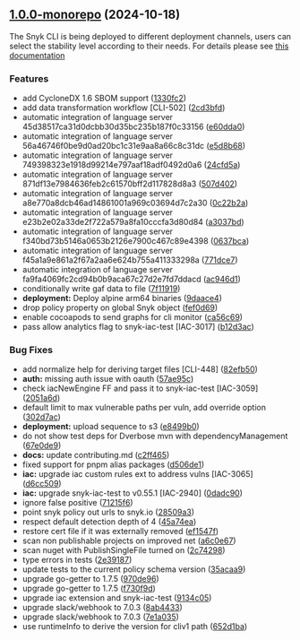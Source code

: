 ## [1.0.0-monorepo](https://github.com/snyk/snyk/compare/v1.1293.0...v1.0.0-monorepo) (2024-10-18)

The Snyk CLI is being deployed to different deployment channels, users can select the stability level according to their needs. For details please see [this documentation](https://docs.snyk.io/snyk-cli/releases-and-channels-for-the-snyk-cli)

### Features

* add CycloneDX 1.6 SBOM support ([1330fc2](https://github.com/snyk/snyk/commit/1330fc2442e48865ea2e1b27a94cf665ff4b0416))
* add data transformation workflow [CLI-502] ([2cd3bfd](https://github.com/snyk/snyk/commit/2cd3bfd298b423ea632906cdd9b24ee5eac1c6d3))
* automatic integration of language server 45d38517ca31d0dcbb30d35bc235b187f0c33156 ([e60dda0](https://github.com/snyk/snyk/commit/e60dda0c8c8d48a59a1260b221d5ac8bbc616093))
* automatic integration of language server 56a46746f0be9d0ad20bc1c31e9aa8a66c8c31dc ([e5d8b68](https://github.com/snyk/snyk/commit/e5d8b68901b5934d7331a97ac56216532e1ece22))
* automatic integration of language server 749398323e1918d99214e797aaf18adf0492d0a6 ([24cfd5a](https://github.com/snyk/snyk/commit/24cfd5ad30186089114307328d04bbfc8d11dc6f))
* automatic integration of language server 871df13e7984636feb2c61570bff2d117828d8a3 ([507d402](https://github.com/snyk/snyk/commit/507d4023a3aaf78ee5340246946c43b9501b257e))
* automatic integration of language server a8e770a8dcb46ad14861001a969c03694d7c2a30 ([0c22b2a](https://github.com/snyk/snyk/commit/0c22b2aa5329d3e5ca00ff23b7ec7472432b89ca))
* automatic integration of language server e23b2e02a33de2f722a579a8fa10cccfa3d80d84 ([a3037bd](https://github.com/snyk/snyk/commit/a3037bd81389dbd7054b84ece9919ff87b9a44e9))
* automatic integration of language server f340bd73b5146a0653b2126e7900c467c89e4398 ([0637bca](https://github.com/snyk/snyk/commit/0637bca3a1440e73b2ed874217db605732b6dee6))
* automatic integration of language server f45a1a9e861a2f67a2aa6e624b755a411333298a ([771dce7](https://github.com/snyk/snyk/commit/771dce7ac5fc2daead08dba9187186bb81e4f687))
* automatic integration of language server fa9fa4069fc2cd94b0b9aca67c27d2e7fd7ddacd ([ac946d1](https://github.com/snyk/snyk/commit/ac946d1f521d1006bbec279377b190781675dbbb))
* conditionally write gaf data to file ([7f11919](https://github.com/snyk/snyk/commit/7f11919360cd01e97ede0467dd0f064134807157))
* **deployment:** Deploy alpine arm64 binaries ([9daace4](https://github.com/snyk/snyk/commit/9daace4aa1bdb5d5939d91a118709a5f78b64bb8))
* drop policy property on global Snyk object ([fef0d69](https://github.com/snyk/snyk/commit/fef0d69e7e67923b1b3d704ef79f8df696ef310e))
* enable cocoapods to send graphs for cli monitor ([ca56c69](https://github.com/snyk/snyk/commit/ca56c695e65f11b44b0c50f93b892a0e03aea97a))
* pass allow analytics flag to snyk-iac-test [IAC-3017] ([b12d3ac](https://github.com/snyk/snyk/commit/b12d3acf99a318c3841977ba4a3277b32a8baa22))


### Bug Fixes

* add normalize help for deriving target files [CLI-448] ([82efb50](https://github.com/snyk/snyk/commit/82efb50280569b5a3f290fda347d18d6a67170ca))
* **auth:** missing auth issue with oauth ([57ae95c](https://github.com/snyk/snyk/commit/57ae95cf5e3fc3d4c744a782feae2def17e70493))
* check iacNewEngine FF and pass it to snyk-iac-test [IAC-3059] ([2051a6d](https://github.com/snyk/snyk/commit/2051a6d38071a304dbef97784cfeac20c7f56d09))
* default limit to max vulnerable paths per vuln, add override option ([302d7ac](https://github.com/snyk/snyk/commit/302d7ac5a396d85cc4c424421ef5b7cfa5f32297))
* **deployment:** upload sequence to s3 ([e8499b0](https://github.com/snyk/snyk/commit/e8499b041c4ca38b8bed86c704989df2c6408c32))
* do not show test deps for Dverbose mvn with dependencyManagement ([67e0de9](https://github.com/snyk/snyk/commit/67e0de94c13622c390aff4a5b34bba4791272577))
* **docs:** update contributing.md ([c2ff465](https://github.com/snyk/snyk/commit/c2ff465c34da80a2630099ca0c3653092d3ec3f9))
* fixed support for pnpm alias packages ([d506de1](https://github.com/snyk/snyk/commit/d506de1203483cf627680a7ad7aa30b1479ed76c))
* **iac:** upgrade iac custom rules ext to address vulns [IAC-3065] ([d6cc509](https://github.com/snyk/snyk/commit/d6cc509d919165efa7392b0f0ef532d8840f1207))
* **iac:** upgrade snyk-iac-test to v0.55.1 [IAC-2940] ([0dadc90](https://github.com/snyk/snyk/commit/0dadc901087b97040243bb8a65b4844df9096a3d))
* ignore false positive ([71215f6](https://github.com/snyk/snyk/commit/71215f68d35e07b17f93fbe22a93eea36ec2b925))
* point snyk policy out urls to snyk.io ([28509a3](https://github.com/snyk/snyk/commit/28509a303e5d2b783799291e8db4afd159cd7533))
* respect default detection depth of 4 ([45a74ea](https://github.com/snyk/snyk/commit/45a74eaf68404a2c046fe11d73682a8b5750368f))
* restore cert file if it was externally removed ([ef1547f](https://github.com/snyk/snyk/commit/ef1547fde9fa0e53897bbb8c51fa1cf3b02d78b8))
* scan non publishable projects on improved net ([a6c0e67](https://github.com/snyk/snyk/commit/a6c0e671937a662c0f3b4bfa4eae4c232511f7e8))
* scan nuget with PublishSingleFile turned on ([2c74298](https://github.com/snyk/snyk/commit/2c74298094b627ec2d5df6b57f5aa49f67d4c132))
* type errors in tests ([2e39187](https://github.com/snyk/snyk/commit/2e39187881daebaf0458fde772141ce9848c6762))
* update tests to the current policy schema version ([35acaa9](https://github.com/snyk/snyk/commit/35acaa97fce3bd2627f8246d02ae3b79984fd2bd))
* upgrade go-getter to 1.7.5 ([970de96](https://github.com/snyk/snyk/commit/970de96595a931f4362c9c95fe2ce901c4c63b55))
* upgrade go-getter to 1.7.5 ([f730f9d](https://github.com/snyk/snyk/commit/f730f9d8893f13bf896e39d908d6b6d3662b3a42))
* upgrade iac extension and snyk-iac-test ([9134c05](https://github.com/snyk/snyk/commit/9134c05d3f060daaa4294f47b7d2831bef894e07))
* upgrade slack/webhook to 7.0.3 ([8ab4433](https://github.com/snyk/snyk/commit/8ab4433d2b9e037cd181270f62d3295a9c6b9086))
* upgrade slack/webhook to 7.0.3 ([7e1a035](https://github.com/snyk/snyk/commit/7e1a03539f6e8c8a4b6fd500e9b5ac0c5449d079))
* use runtimeInfo to derive the version for cliv1 path ([652d1ba](https://github.com/snyk/snyk/commit/652d1ba0b4e59aa5e2bf16bf95f31898fc6068b0))

